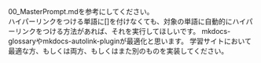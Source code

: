 00_MasterPrompt.mdを参考にしてください。                                                       
ハイパーリンクをつける単語に[]を付けなくても、対象の単語に自動的にハイパーリンクをつける方法があれば、それを実行してほしいです。 
mkdocs-glossaryやmkdocs-autolink-pluginが最適化と思います。
学習サイトにおいて最適な方、もしくは両方、もしくはまた別のものを実装してください。